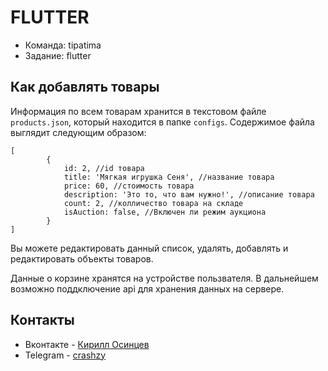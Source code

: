 # FLUTTER
- Команда: tipatima
- Задание: flutter
## Как добавлять товары
Информация по всем товарам хранится в текстовом файле ```products.json```, который находится в папке ```configs```.
Содержимое файла выглядит следующим образом:
```
[
		{
			id: 2, //id товара
			title: 'Мягкая игрушка Сеня', //название товара
			price: 60, //стоимость товара
			description: 'Это то, что вам нужно!', //описание товара
			count: 2, //колличество товара на складе
			isAuction: false, //Включен ли режим аукциона
		}
]
```
Вы можете редактировать данный список, удалять, добавлять и редактировать объекты товаров.

Данные о корзине хранятся на устройстве пользвателя. В дальнейшем возможно поддключение api для хранения данных на сервере.
## Контакты
- Вконтакте - [Кирилл Осинцев](https://vk.com/crashzy)
- Telegram - [crashzy](https://t.me/crashzy)